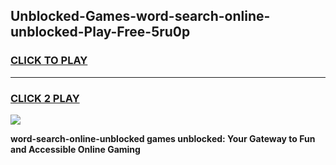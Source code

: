 
## Unblocked-Games-word-search-online-unblocked-Play-Free-5ru0p
<h3>
<a href="https://premium76.site?title=word-search-online-unblocked&ref=10A">CLICK TO PLAY</a></h3>
<hr>

<h3>
<a href="https://premium76.site?title=word-search-online-unblocked&ref=10A">CLICK 2 PLAY</a>
  
</h3>

<a href="https://premium76.site?title=word-search-online-unblocked&ref=10A"><img src="https://clearcache.store/games.png"></a>


**word-search-online-unblocked games unblocked: Your Gateway to Fun and Accessible Online Gaming**
